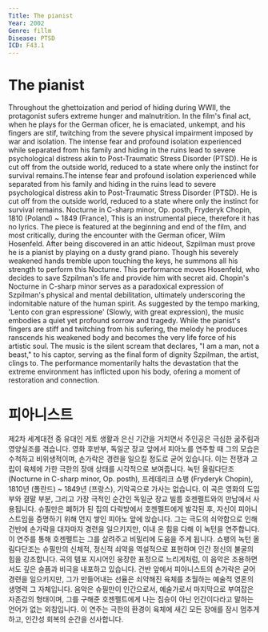 ```yaml
---
Title: The pianist
Year: 2002
Genre: fillm
Disease: PTSD
ICD: F43.1
---
```


# The pianist

Throughout the ghettoization and period of hiding during WWII, the protagonist sufers extreme hunger and malnutrition. In the film's final act, when he plays for the German oficer, he is emaciated, unkempt, and his fingers are stif, twitching from the severe physical impairment imposed by war and isolation. The intense fear and profound isolation experienced while separated from his family and hiding in the ruins lead to severe psychological distress akin to Post-Traumatic Stress Disorder (PTSD). He is cut off from the outside world, reduced to a state where only the instinct for survival remains.The intense fear and profound isolation experienced while separated from his family and hiding in the ruins lead to severe psychological distress akin to Post-Traumatic Stress Disorder (PTSD). He is cut off from the outside world, reduced to a state where only the instinct for survival remains. Nocturne in C-sharp minor, Op. posth, Fryderyk Chopin, 1810 (Poland) ~ 1849 (France), This is an instrumental piece, therefore it has no lyrics. The piece is featured at the beginning and end of the film, and most critically, during the encounter with the German oficer, Wilm Hosenfeld. After being discovered in an attic hideout, Szpilman must prove he is a pianist by playing on a dusty grand piano. Though his severely weakened hands tremble upon touching the keys, he summons all his strength to perform this Nocturne. This performance moves Hosenfeld, who decides to save Szpilman's life and provide him with secret aid. Chopin's Nocturne in C-sharp minor serves as a paradoxical expression of Szpilman's physical and mental debilitation, ultimately underscoring the indomitable nature of the human spirit. As suggested by the tempo marking, 'Lento con gran espressione' (Slowly, with great expression), the music embodies a quiet yet profound sorrow and tragedy. While the pianist's fingers are stiff and twitching from his sufering, the melody he produces ranscends his weakened body and becomes the very life force of his artistic soul. The music is the silent scream that declares, "I am a man, not a beast," to his captor, serving as the final form of dignity Szpilman, the artist, clings to. The performance momentarily halts the devastation that the extreme environment has inflicted upon his body, ofering a moment of restoration and connection.


# 피아니스트

제2차 세계대전 중 유대인 게토 생활과 은신 기간을 거치면서 주인공은 극심한 굶주림과 영양실조를 겪습니다. 영화 후반부, 독일군 장교 앞에서 피아노를 연주할 때 그의 모습은 수척하고 비위생적이며, 손가락은 경련을 일으킬 정도로 굳어 있습니다. 이는 전쟁과 고립이 육체에 가한 극한의 장애 상태를 시각적으로 보여줍니다. 녹턴 올림다단조 (Nocturne in C-sharp minor, Op. posth), 프레데리크 쇼팽 (Fryderyk Chopin), 1810년 (폴란드) ~ 1849년 (프랑스), 기악곡으로 가사는 없습니다. 이 곡은 영화의 도입부와 결말 부분, 그리고 가장 극적인 순간인 독일군 장교 빌름 호젠펠트와의 만남에서 사용됩니다. 슈필만은 폐허가 된 집의 다락방에서 호젠펠트에게 발각된 후, 자신이 피아니스트임을 증명하기 위해 먼지 쌓인 피아노 앞에 앉습니다. 그는 극도의 쇠약함으로 인해 건반에 손가락을 대자마자 경련을 일으키지만, 이내 온 힘을 다해 이 녹턴을 연주합니다. 이 연주를 통해 호젠펠트는 그를 살려주고 비밀리에 도움을 주게 됩니다. 쇼팽의 녹턴 올림다단조는 슈필만의 신체적, 정신적 쇠약을 역설적으로 표현하며 인간 정신의 불굴의 힘을 강조합니다. 곡의 템포 지시어인 웅장한 표정으로 느리게처럼, 이 음악은 조용하면서도 깊은 슬픔과 비극을 내포하고 있습니다. 건반 앞에서 피아니스트의 손가락은 굳어 경련을 일으키지만, 그가 만들어내는 선율은 쇠약해진 육체를 초월하는 예술적 영혼의 생명력 그 자체입니다. 음악은 슈필만이 인간으로서, 예술가로서 마지막으로 부여잡은 자존감의 형태이며, 그를 구해준 호젠펠트에게 나는 짐승이 아닌 인간이다라고 말하는 언어가 없는 외침입니다. 이 연주는 극한의 환경이 육체에 새긴 모든 장애를 잠시 멈추게 하고, 인간성 회복의 순간을 선사합니다. 
